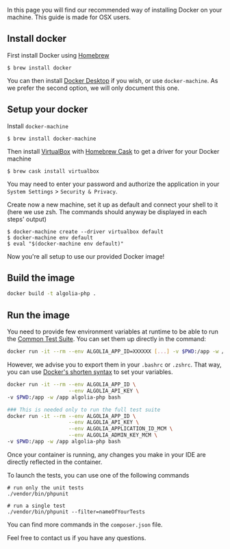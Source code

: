 In this page you will find our recommended way of installing Docker on your machine. 
This guide is made for OSX users.

## Install docker

First install Docker using [Homebrew](https://brew.sh/)
```
$ brew install docker
```

You can then install [Docker Desktop](https://docs.docker.com/get-docker/) if you wish, or use `docker-machine`. As we prefer the second option, we will only document this one.

## Setup your docker

Install `docker-machine`
```
$ brew install docker-machine
```

Then install [VirtualBox](https://www.virtualbox.org/) with [Homebrew Cask](https://github.com/Homebrew/homebrew-cask) to get a driver for your Docker machine
```
$ brew cask install virtualbox
```

You may need to enter your password and authorize the application in your `System Settings` > `Security & Privacy`.

Create now a new machine, set it up as default and connect your shell to it (here we use zsh. The commands should anyway be displayed in each steps' output)

```
$ docker-machine create --driver virtualbox default
$ docker-machine env default
$ eval "$(docker-machine env default)"
```

Now you're all setup to use our provided Docker image!

## Build the image

```bash
docker build -t algolia-php .
```

## Run the image

You need to provide few environment variables at runtime to be able to run the [Common Test Suite](https://github.com/algolia/algoliasearch-client-specs/tree/master/common-test-suite).
You can set them up directly in the command:

```bash
docker run -it --rm --env ALGOLIA_APP_ID=XXXXXX [...] -v $PWD:/app -w /app algolia-php bash
```

However, we advise you to export them in your `.bashrc` or `.zshrc`. That way, you can use [Docker's shorten syntax](https://docs.docker.com/engine/reference/commandline/run/#set-environment-variables--e---env---env-file) to set your variables.

```bash
docker run -it --rm --env ALGOLIA_APP_ID \
                    --env ALGOLIA_API_KEY \
-v $PWD:/app -w /app algolia-php bash

### This is needed only to run the full test suite
docker run -it --rm --env ALGOLIA_APP_ID \
                    --env ALGOLIA_API_KEY \
                    --env ALGOLIA_APPLICATION_ID_MCM \
                    --env ALGOLIA_ADMIN_KEY_MCM \
-v $PWD:/app -w /app algolia-php bash
```

Once your container is running, any changes you make in your IDE are directly reflected in the container.

To launch the tests, you can use one of the following commands
```shell script
# run only the unit tests
./vendor/bin/phpunit

# run a single test
./vendor/bin/phpunit --filter=nameOfYourTests
```

You can find more commands in the `composer.json` file.

Feel free to contact us if you have any questions.

